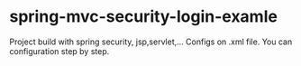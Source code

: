 # spring-mvc-security-login-examle
Project build with spring security, jsp,servlet,... Configs on .xml file. You can configuration step by step.

